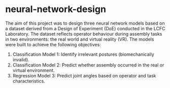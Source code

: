 # neural-network-design

The aim of this project was to design three neural network models based on a dataset derived from a Design of Experiment (DoE) conducted in the LCFC Laboratory. The dataset reflects operator behaviour during assembly tasks in two environments: the real world and virtual reality (VR). The models were built to achieve the following objectives:

1. Classification Model 1: Identify irrelevant postures (biomechanically invalid).
2. Classification Model 2: Predict whether assembly occurred in the real or virtual environment.
3. Regression Model 3: Predict joint angles based on operator and task characteristics.
